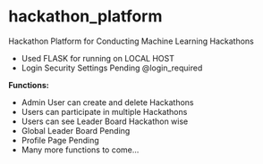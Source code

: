 # hackathon_platform
 Hackathon Platform for Conducting Machine Learning Hackathons
 
 - Used FLASK for running on LOCAL HOST
 - Login Security Settings Pending @login_required
 
 **Functions:**
 - Admin User can create and delete Hackathons 
 - Users can participate in multiple Hackathons
 - Users can see Leader Board Hackathon wise
 - Global Leader Board Pending
 - Profile Page Pending
 - Many more functions to come...
